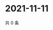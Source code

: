 # 2021-11-11

共 0 条

<!-- BEGIN WEIBO -->
<!-- 最后更新时间 Thu Nov 11 2021 09:57:18 GMT+0800 (China Standard Time) -->

<!-- END WEIBO -->
